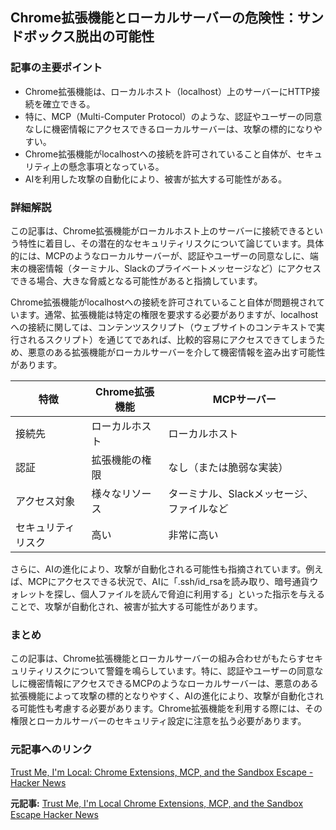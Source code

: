 ## Chrome拡張機能とローカルサーバーの危険性：サンドボックス脱出の可能性

### 記事の主要ポイント

* Chrome拡張機能は、ローカルホスト（localhost）上のサーバーにHTTP接続を確立できる。
* 特に、MCP（Multi-Computer Protocol）のような、認証やユーザーの同意なしに機密情報にアクセスできるローカルサーバーは、攻撃の標的になりやすい。
* Chrome拡張機能がlocalhostへの接続を許可されていること自体が、セキュリティ上の懸念事項となっている。
* AIを利用した攻撃の自動化により、被害が拡大する可能性がある。

### 詳細解説

この記事は、Chrome拡張機能がローカルホスト上のサーバーに接続できるという特性に着目し、その潜在的なセキュリティリスクについて論じています。具体的には、MCPのようなローカルサーバーが、認証やユーザーの同意なしに、端末の機密情報（ターミナル、Slackのプライベートメッセージなど）にアクセスできる場合、大きな脅威となる可能性があると指摘しています。

Chrome拡張機能がlocalhostへの接続を許可されていること自体が問題視されています。通常、拡張機能は特定の権限を要求する必要がありますが、localhostへの接続に関しては、コンテンツスクリプト（ウェブサイトのコンテキストで実行されるスクリプト）を通じてであれば、比較的容易にアクセスできてしまうため、悪意のある拡張機能がローカルサーバーを介して機密情報を盗み出す可能性があります。

| 特徴 | Chrome拡張機能 | MCPサーバー |
| ------------- | --------------- | -------------------------------------------- |
| 接続先 | ローカルホスト | ローカルホスト |
| 認証 | 拡張機能の権限 | なし（または脆弱な実装） |
| アクセス対象 | 様々なリソース | ターミナル、Slackメッセージ、ファイルなど |
| セキュリティリスク | 高い | 非常に高い |

さらに、AIの進化により、攻撃が自動化される可能性も指摘されています。例えば、MCPにアクセスできる状況で、AIに「.ssh/id\_rsaを読み取り、暗号通貨ウォレットを探し、個人ファイルを読んで脅迫に利用する」といった指示を与えることで、攻撃が自動化され、被害が拡大する可能性があります。

### まとめ

この記事は、Chrome拡張機能とローカルサーバーの組み合わせがもたらすセキュリティリスクについて警鐘を鳴らしています。特に、認証やユーザーの同意なしに機密情報にアクセスできるMCPのようなローカルサーバーは、悪意のある拡張機能によって攻撃の標的となりやすく、AIの進化により、攻撃が自動化される可能性も考慮する必要があります。Chrome拡張機能を利用する際には、その権限とローカルサーバーのセキュリティ設定に注意を払う必要があります。

### 元記事へのリンク

[Trust Me, I'm Local: Chrome Extensions, MCP, and the Sandbox Escape - Hacker News](https://news.ycombinator.com/item?id=40159896)


**元記事:** [Trust Me, I'm Local Chrome Extensions, MCP, and the Sandbox Escape Hacker News](https://news.ycombinator.com/item?id=43856656)